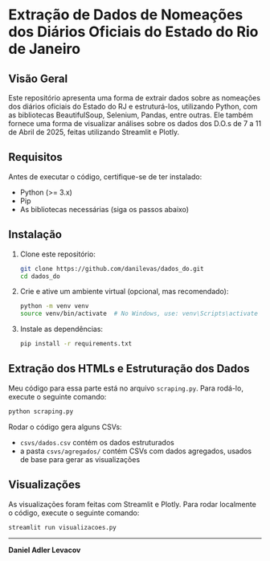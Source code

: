 # Extração de Dados de Nomeações dos Diários Oficiais do Estado do Rio de Janeiro

## Visão Geral

Este repositório apresenta uma forma de extrair dados sobre as nomeações dos diários oficiais do Estado do RJ e estruturá-los, utilizando Python, com as bibliotecas BeautifulSoup, Selenium, Pandas, entre outras. Ele também fornece uma forma de visualizar análises sobre os dados dos D.O.s de 7 a 11 de Abril de 2025, feitas utilizando Streamlit e Plotly.

## Requisitos

Antes de executar o código, certifique-se de ter instalado:

- Python (>= 3.x)
- Pip
- As bibliotecas necessárias (siga os passos abaixo)

## Instalação

1. Clone este repositório:

   ```bash
   git clone https://github.com/danilevas/dados_do.git
   cd dados_do
   ```

2. Crie e ative um ambiente virtual (opcional, mas recomendado):

   ```bash
   python -m venv venv
   source venv/bin/activate  # No Windows, use: venv\Scripts\activate
   ```

3. Instale as dependências:

   ```bash
   pip install -r requirements.txt
   ```

## Extração dos HTMLs e Estruturação dos Dados

Meu código para essa parte está no arquivo `scraping.py`. Para rodá-lo, execute o seguinte comando:

   ```bash
   python scraping.py
   ```

Rodar o código gera alguns CSVs:
* `csvs/dados.csv` contém os dados estruturados
* a pasta `csvs/agregados/` contém CSVs com dados agregados, usados de base para gerar as visualizações

## Visualizações

As visualizações foram feitas com Streamlit e Plotly. Para rodar localmente o código, execute o seguinte comando:

   ```bash
   streamlit run visualizacoes.py
   ```

---

**Daniel Adler Levacov**